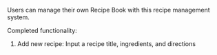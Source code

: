 Users can manage their own Recipe Book with this recipe management system.

Completed functionality:

1. Add new recipe: Input a recipe title, ingredients, and directions
